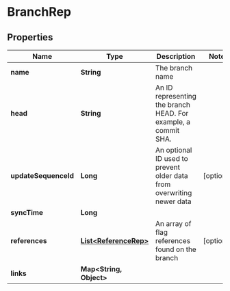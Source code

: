 

# BranchRep


## Properties

Name | Type | Description | Notes
------------ | ------------- | ------------- | -------------
**name** | **String** | The branch name | 
**head** | **String** | An ID representing the branch HEAD. For example, a commit SHA. | 
**updateSequenceId** | **Long** | An optional ID used to prevent older data from overwriting newer data |  [optional]
**syncTime** | **Long** |  | 
**references** | [**List&lt;ReferenceRep&gt;**](ReferenceRep.md) | An array of flag references found on the branch |  [optional]
**links** | **Map&lt;String, Object&gt;** |  | 



